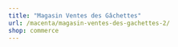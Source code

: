 ```yaml
---
title: "Magasin Ventes des Gâchettes"
url: /macenta/magasin-ventes-des-gachettes-2/
shop: commerce
---
```

